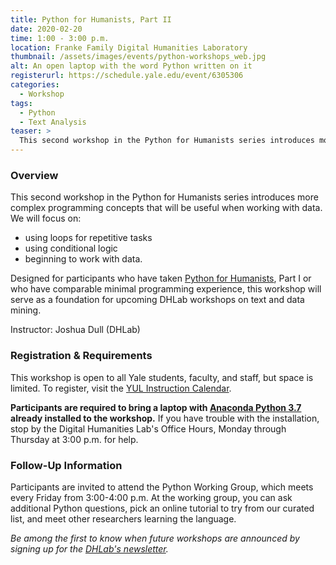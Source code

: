 ```yaml
---
title: Python for Humanists, Part II
date: 2020-02-20
time: 1:00 - 3:00 p.m.
location: Franke Family Digital Humanities Laboratory
thumbnail: /assets/images/events/python-workshops_web.jpg
alt: An open laptop with the word Python written on it
registerurl: https://schedule.yale.edu/event/6305306
categories:
  - Workshop
tags:
  - Python
  - Text Analysis
teaser: >
  This second workshop in the Python for Humanists series introduces more complex programming concepts that will be useful when working with data.
---
```


### Overview

This second workshop in the Python for Humanists series introduces more complex programming concepts that will be useful when working with data. We will focus on: 
- using loops for repetitive tasks
- using conditional logic
- beginning to work with data.

Designed for participants who have taken <a href='{{site.baseurl}}/events/2019-09-06-intro-python.html' target='_blank'>Python for Humanists</a>, Part I or who have comparable minimal programming experience, this workshop will serve as a foundation for upcoming DHLab workshops on text and data mining.

Instructor: Joshua Dull (DHLab)

### Registration & Requirements
This workshop is open to all Yale students, faculty, and staff, but space is limited. To register, visit the <a href='https://schedule.yale.edu/event/6305306' target='_blank'>YUL Instruction Calendar</a>. 

**Participants are required to bring a laptop with <a href='https://www.anaconda.com/distribution/' target='_blank'>Anaconda Python 3.7</a> already installed to the workshop.** If you have trouble with the installation, stop by the Digital Humanities Lab's Office Hours, Monday through Thursday at 3:00 p.m. for help.

### Follow-Up Information
Participants are invited to attend the Python Working Group, which meets every Friday from 3:00-4:00 p.m. At the working group, you can ask additional Python questions, pick an online tutorial to try from our curated list, and meet other researchers learning the language.

*Be among the first to know when future workshops are announced by signing up for the <a href='https://subscribe.yale.edu/browse?search=digital+humanities' target='_blank'>DHLab's newsletter</a>.*
